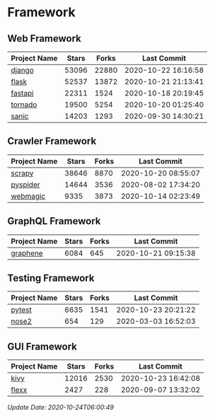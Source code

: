 # Framework

## Web Framework
| Project Name | Stars | Forks | Last Commit |
| ------------ | ----- | ----- | ----------- |
| [django](https://github.com/django/django) | 53096 | 22880 | 2020-10-22 16:16:58 |
| [flask](https://github.com/pallets/flask) | 52537 | 13872 | 2020-10-21 21:13:41 |
| [fastapi](https://github.com/tiangolo/fastapi) | 22311 | 1524 | 2020-10-18 20:19:45 |
| [tornado](https://github.com/tornadoweb/tornado) | 19500 | 5254 | 2020-10-20 01:25:40 |
| [sanic](https://github.com/huge-success/sanic) | 14203 | 1293 | 2020-09-30 14:30:21 |

## Crawler Framework
| Project Name | Stars | Forks | Last Commit |
| ------------ | ----- | ----- | ----------- |
| [scrapy](https://github.com/scrapy/scrapy) | 38646 | 8870 | 2020-10-20 08:55:07 |
| [pyspider](https://github.com/binux/pyspider) | 14644 | 3536 | 2020-08-02 17:34:20 |
| [webmagic](https://github.com/code4craft/webmagic) | 9335 | 3873 | 2020-10-14 02:23:49 |

## GraphQL Framework
| Project Name | Stars | Forks | Last Commit |
| ------------ | ----- | ----- | ----------- |
| [graphene](https://github.com/graphql-python/graphene) | 6084 | 645 | 2020-10-21 09:15:38 |

## Testing Framework
| Project Name | Stars | Forks | Last Commit |
| ------------ | ----- | ----- | ----------- |
| [pytest](https://github.com/pytest-dev/pytest) | 6635 | 1541 | 2020-10-23 20:21:22 |
| [nose2](https://github.com/nose-devs/nose2) | 654 | 129 | 2020-03-03 16:52:03 |

## GUI Framework
| Project Name | Stars | Forks | Last Commit |
| ------------ | ----- | ----- | ----------- |
| [kivy](https://github.com/kivy/kivy) | 12016 | 2530 | 2020-10-23 16:42:08 |
| [flexx](https://github.com/flexxui/flexx) | 2427 | 228 | 2020-09-07 13:32:02 |

*Update Date: 2020-10-24T06:00:49*